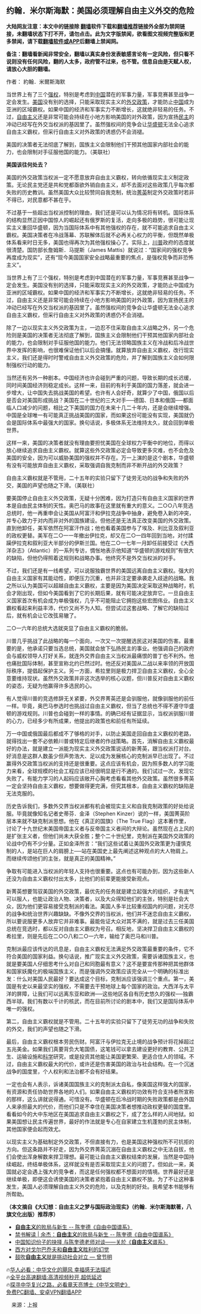  <!-- 面包屑导航 --> <h2>约翰．米尔斯海默：美国必须理解自由主义外交的危险</h2> <p class="notice"><b>大陆网友注意：本文中的链接除 <a href="https://github.com/bannedbook/fanqiang" >翻墙</a>软件下载和<a href="https://github.com/killgcd/justmysocks/blob/master/README.md">翻墙推荐</a>链接外全部为禁网链接，未翻墙状态下打不开，请勿点击。此为文字版禁闻，欲看图文视频完整版和更多禁闻，请下载<a href="https://github.com/bannedbook/fanqiang">翻墙软件或APP</a>后翻墙上禁闻网。</p><p>备注：翻墙看新闻非常安全，翻墙以真实身份发表敏感言论有一定风险，但只看不说则没有任何风险，翻的人太多，政府管不过来，也不管。信息自由是天赋人权，请放心大胆的翻墙。</b></p>  <div class="entry"> <p>作者： 約翰．米爾斯海默</p> <p id="summary">当世界上有了三个<a href="https://www.bannedbook.org/bnews/tag/%E5%BC%BA%E6%9D%83/" class="st_tag internal_tag" rel="tag" title="标签 强权 下的日志">强权</a>，特别是考虑到<span class='wp_keywordlink_affiliate'><a href="https://www.bannedbook.org/" title="中国" target="_blank">中国</a></span>潜在的军事力量，军事竞赛甚至战争一定会发生。<a href="https://www.bannedbook.org/bnews/tag/%e7%be%8e%e5%9b%bd/" class="st_tag internal_tag" rel="tag" title="标签 美国 下的日志">美国</a>没有别的选择，只能采取现实主义的<a href="https://www.bannedbook.org/bnews/tag/%e5%a4%96%e4%ba%a4%e6%94%bf%e7%ad%96/" class="st_tag internal_tag" rel="tag" title="标签 外交政策 下的日志">外交政策</a>，才能防止<a href="https://www.bannedbook.org/bnews/tag/%E4%B8%AD%E5%9B%BD/" class="st_tag internal_tag" rel="tag" title="标签 中国 下的日志">中国</a>成为亚洲的区域霸权。如果中国的经济和军事实力不断增长，这就绝非轻易的任务。不过，<a href="https://www.bannedbook.org/bnews/tag/%e8%87%aa%e7%94%b1%e4%b8%bb%e4%b9%89/" class="st_tag internal_tag" rel="tag" title="标签 自由主义 下的日志">自由主义</a>还是非常可能会持续在小地方影响美国的对外政策，因为宣扬<a href="https://www.bannedbook.org/bnews/tag/%e6%b0%91%e4%b8%bb/" class="st_tag internal_tag" rel="tag" title="标签 民主 下的日志">民主</a>的冲动已经写在外交当权派的基因里了。虽然强权间的竞争会让<a href="https://www.bannedbook.org/bnews/tag/%e5%8d%8e%e7%9b%9b%e9%a1%bf/" class="st_tag internal_tag" rel="tag" title="标签 华盛顿 下的日志">华盛顿</a>无法全心追求自由主义霸权，但采行自由主义对外政策的诱惑仍不会消褪。</p> <p id="conimg">美国的决策者无法彻底了解到，国族主义会限制他们干预其他国家内部社会的能力，也会限制对手征服他国的能力。（美联社）</p> <p><strong>美国该往何处去？</strong></p> <p>美国的外交政策当权派一定不愿意放弃自由主义霸权，转向依循现实主义制定政策。无论民主党还是共和党都亟欲外销自由主义，却不去面对这些政策几乎每次都失败的历史教训。虽然美国大众比较赞同自我克制，统治<a href="https://www.bannedbook.org/bnews/tag/%E8%8F%81%E8%8B%B1/" class="st_tag internal_tag" rel="tag" title="标签 菁英 下的日志">菁英</a>制定外交政策时若非不得已，对民意都不甚在乎。</p> <p>不过基于一些超出当权派控制的理由，我们还是可以认为情况将有转机。国际体系的结构显然正因中国惊人的崛起还有俄罗斯的复活，走向多极的趋势，很可能让现实主义重回华盛顿，因为当国际体系中有其他强权的存在，就不可能追求自由主义霸权。美国决策者在冷战落幕、苏联解体后就不必再关心权力的平衡，但既然单极体系看来时日无多，美国也得再次为其他强权操心了。实际上，<a href="https://www.bannedbook.org/bnews/tag/%e5%b7%9d%e6%99%ae/" class="st_tag internal_tag" rel="tag" title="标签 川普 下的日志">川普</a>政府的态度就很清楚。国防部长詹姆斯．马提斯（James Mattis）就说过：“国家间的强权竞争再度成为现实”，还有“现今美国国家安全战略最重要的焦点，是强权竞争而非恐怖主义”。</p> <p>当世界上有了三个强权，特别是考虑到中国潜在的军事力量，军事竞赛甚至战争一定会发生。美国没有别的选择，只能采取现实主义的外交政策，才能防止中国成为亚洲的区域霸权。如果中国的经济和军事实力不断增长，这就绝非轻易的任务。不过，自由主义还是非常可能会持续在小地方影响美国的对外政策，因为宣扬民主的冲动已经写在外交当权派的基因里了。虽然强权间的竞争会让华盛顿无法全心追求自由主义霸权，但采行自由主义对外政策的诱惑仍不会消褪。</p>  <p>除了一边以现实主义外交政策为主，一边忍不住采取自由主义战略之外，另一个危险则是美国的决策者无法彻底了解到，国族主义会限制他们干预其他国家内部社会的能力，也会限制对手征服他国的能力。他们无法领略国族主义在冷战和后冷战世界中发挥的影响，也很难保证他们以后会搞懂。就算放弃自由主义霸权，改行现实主义，我们还是得时时警戒自由主义外交政策的危险，并了解到国族主义会如何限制强权行动的能力。</p> <p>当然还有另外一种剧本。中国经济也许会碰到严重的问题，导致长期的成长迟缓，同时间美国经济则稳定成长。这样一来，目前的有利于美国的国力落差，就会进一步增大，让中国失去挑战美国的希望。也许有人会好奇，就算少了中国，俄国以后是否会对美国形成挑战？美国在二十世纪的三大对手──德国、日本和俄国──都面临人口减少的问题，相比之下美国的国力在未来十几二十年内，还是会继续增强。中国是全球唯一有可能真正挑战美国的国家，而如果这份可能没有实现，美国就仍会是国际体系中最强大的国家。换句话说，多极体系无法维持太久，就会回到单极世界。</p> <p>这样一来，美国的决策者就没有理由要担忧美国在全球权力平衡中的地位，而得以放心继续追求自由主义霸权。就算这些外交政策必定会导致更多灾难，也不会危及美国的安全，因为可以威胁美国的强权并不存在。万一上演的是这个剧本，华盛顿有没有可能放弃自由主义霸权，采取强调自我克制而非不断开战的外交政策？</p> <p>自由主义霸权就是不管用，二十五年的实验只留下了徒劳无功的战争和失败的外交，美国的声望也随之下滑。（美联社）</p> <p>要美国停止自由主义外交政策，无疑十分困难，因为打造只有自由主义国家的世界本是自由民主体制的天性。奥巴马的故事在这里就有重大的意义。二○○八年竞选总统时，他一再重申会让美国从阿富汗和伊拉克战争中抽身，避免卷入新的冲突，并专心致力于对内而非对外的国族建设。但他还是无法真正改变美国的外交政策。直到他卸任，美军依然在阿富汗作战；他也看着美国参与了埃及、利比亚及叙利亚的政权更替。美军在二○一一年撤出伊拉克，却又在二○一四年回到当地，对付蹂躏伊拉克和叙利亚大半部分的伊斯兰国。他在二○一七年一月卸任前接受过《大西洋杂志》（Atlantic）的一系列专访，惆怅地表示他知道“华盛顿的游戏规则”有很大的缺陷，但他仍得照着这规则和战略办事。他终究不是外交当权派的对手。</p> <p>不过，我们还是有一线希望，可以说服独霸世界的美国远离自由主义霸权。强大的自由主义国家有其能动性，即便压力沉重，也并非注定要承袭走入歧途的战略。我之所以认为美国可以超越自由主义霸权，主要是因为美国决定采取这种战略时，机会才刚出现，但如今美国看到了它的长期后果，就有可能决定放弃它。一旦自由主义国家首次有机会成为单极强权，几乎不可能阻止它拥抱这些宏图伟业。自由主义霸权看起来利益丰沛，代价又尚不为人知。但尝试过这套战略、了解它的缺陷过后，就有机会让它改弦易辙了。</p> <p>二○一六年的总统大选就突显了自由主义霸权的脆弱。</p>  <p>川普几乎挑战了此战略的每一个面向，一次又一次提醒选民这对美国的伤害。最重要的是，他承诺只要当选总统，美国就会放下弘扬民主的事业。他强调自己的政府会与威权领导人打好关系，就连外交界自由主义当权派最痛恨的普丁也不利外。他也痛批国际体制，甚至宣称北约已然过时。他还反对美国从二战以来率领的开放国际秩序，提倡起保护主义。另一方面，希拉里则是极力捍卫自由主义霸权，全心全意要维持现状。虽然外交政策并非这次选举的核心议题，但川普反对自由主义霸权的姿态，无疑为他赢得许多选民的心。</p> <p>有人觉得川普的竞选修辞无关紧要，外交界菁英还是会驯服他，就像驯服他的前任一样。毕竟，奥巴马参选时也挑战过自由主义霸权，但当了总统也不得不遵守华盛顿的游戏规则。川普也会碰到一样的事情。的确已经有证据显示，当权派驯服川普的心力，已经多少有所成果，他提出的政策也和前任有所延续。</p> <p>万一中国或俄国最后都成不了够格的对手，以防止美国走回自由主义霸权的老路，就得找出一套不必依赖川普或特定后继者的作战策略。首先，消解自由主义霸权最好的办法，就是建立一派能为现实主义外交政策说话的新菁英，跟当权派打对台。好消息是这群人数虽少但声势浩大、足以成为发展核心的克制派早已出现了。不过赢得外交政策当权派的支持还是很重要。这点应该有机会，因为照多数人的学习能力来看，全球规模的社会工程应该已经很明显是行不通的。我们试过一次，发现它失败了。有能力学习的人起码应该敞开心胸考虑看看其他外交政策。虽然很多菁英一定会坚持自由主义霸权，想要做得更完满，但究其根本，自由主义霸权的缺陷是无法克服的。</p> <p>历史告诉我们，多数外交界当权派都有机会被现实主义和自我克制政策的好处给说服。毕竟就像知名记者史蒂芬．金泽（Stephen Kinzer）说的一样，美国菁英阶层本来就不缺克制派思想。他在《真正的国旗》（The True Flag）这本著作里，讨论了十九世纪末美国帝国主义者与反帝国主义者间的大辩论。虽然现在占上风的是扩张主义者，但他们尚未大获全胜；整个二十世纪里，克制派在美国外交政策的论战中仍有不少分量。正如金泽所言：“我们这些试着让美国外交政策更为谨慎克制的人，是站在巨人的肩膀上──站在美国史上最先阐述这种观点的大人物肩上。而继续传颂他们的主张，就是真正的美国精神。”</p> <p>争取有可能进入当权派的年轻人支持也很重要。这点也有可能办到，因为这些新人还没为自由主义霸权付出太多，比他们的前辈更能接受新观点。</p> <p>新菁英想要驾驭美国的外交政策，最优先的任务就是建立起强大的组织，才有底气可以服人，也能让政治人物、决策者，以及大众得知他们的主张，特别是社会大众，因为他们更容易接受克制派的看法。美国人多半比较重视国内的问题，对无尽的战争和统治世界兴趣缺缺。不像外交界的当权派，他们并不迷恋自由主义霸权，所以要说服更多人放弃它并非难事。最能佐证大众对其不满的，就是过去三任美国总统在竞选时，都以反对自由主义霸权为号召。相反地，坚决捍卫自由主义霸权的希拉里，则是先后在二○○八和二○一六年，输给了奥巴马和川普。</p> <p>克制派最应该传达的讯息是，自由主义霸权无法满足外交政策最重要的条件，它不符合美国的国家利益。换句话说，推广现实主义外交政策，需要诉诸国族主义，也就是要美国人仔细思考什么对自己和同胞最有意义？这不是要宣传那种把其他群体和国家妖魔化的极端国族主义，而是强调外交政策应该完全从一个明确的标准出发：什么对美国人民最好？要达成这个目标，克制派应该强调三个重点。第一，美国是有史以来最坚实的强权，不需要去干预地球上每个国家的政治。大西洋与太平洋的屏障，让我们可以远离东亚和欧洲──这些地区各自有历史悠久的强权──独霸西半球。我们有数以千计的核武，而在目前所讨论的剧本中，我们又是国际体系中唯一的强权。</p>  <p>第二，自由主义霸权就是不管用。二十五年的实验只留下了徒劳无功的战争和失败的外交，我们的声望也随之下滑。</p> <p>最后，自由主义霸权根本劳民伤财。阿富汗与伊拉克无止境的战争预计将花掉超过五兆美金。如果我们真要背负大笔国债，这笔钱可以拿去建设更好的教育、公共卫生、运输设施和<span class='wp_keywordlink'><a href="https://www.bannedbook.org/forum11/topic309.html" title="禁片：“科学”的棍子" target="_blank">科学</a></span>研究，或是投资其他能让美国更繁荣、更适合住人的领域。不过，自由主义霸权最大的代价，或许还是伤害美国的政治与社会结构。在一个沉迷战争的国度里，个人权利和法治都不会有好结果。</p> <p>一定也会有人表示，诉诸美国国族主义的克制派太自私，像美国这样强大的国家，有资源和责任协助世界各地的人们。如果自由主义霸权的功效有符合支持者所宣称的那样，这么讲就说得通。可惜没有。华盛顿在后冷战时期的失败政策都是由外国人来承担最大的代价，而他们只是不幸住在美国决策者想推动政权更替的国度里。看看如今的大中东地区在美国追求自由主义霸权之下，成了怎么样的人间地狱。如果美国想让民主传遍世界，最好的作法就是专心在自家建立生机蓬勃的民主体制，其他国家便会起而效尤。</p> <p>以现实主义为基础制定外交政策，不但直接有力，也是美国这种强权所不可抗拒的方向。但这条路并不好走，因为外交界菁英沉溺在自由主义霸权之中无法自拔，他们会使出浑身解数来捍卫理想。最可能让自由主义霸权结束的发展，当然是中国持续崛起，终结单极体系，这样就没有是否采取现实主义的问题了。但如此一来，美国就必定会遇上强大的竞争者，而这是任何强权都不想面对的情境。世界最好还是继续单极，即便这会诱使美国的决策者紧抱着自由主义霸权不放。为了不让这种事发生，美国人必须理解自由主义外交的危险，以及克制的好处。我希望本书能够有所帮助。</p> <p><strong>（本文摘自《大幻想：自由主义之梦与国际政治现实》（约翰．米尔斯海默著，八旗文化出版）推荐序）</strong></p> <!--<div id="taboola-mid-1"></div>--><ul class='op-related-articles' title='相关阅读'> <li><a href='https://www.bannedbook.org/bnews/baitai/20221009/1794863.html' target='_blank'><b>自由主义</b>的败局与新生 -- 陈奎德《自由中国谱系》</a></li> <li><a href='https://www.bannedbook.org/bnews/ssgc/20221008/1794810.html' target='_blank'>禁书解读 | 余杰：<b>自由主义</b>的败局与新生 -- 陈奎德《自由中国谱系》</a></li> <li><a href='https://www.bannedbook.org/bnews/baitai/20220904/1780325.html' target='_blank'>中国知识份子的抉择 与陈奎德老师对谈——关於《<b>自由主义</b>谱系》</a></li> <li><a href='https://www.bannedbook.org/bnews/baitai/20220902/1779377.html' target='_blank'>西方对戈尔巴乔夫和<b>自由主义</b>胜利的幻觉</a></li> <li><a href='https://www.bannedbook.org/bnews/comments/20220823/1775254.html' target='_blank'>鼓吹<b>自由主义</b>就是挑动社会对立 — 曾节明</a></li> </ul> <p class="texttj"> 🔥<a href="https://www.bannedbook.org/bnews/comments/20220220/1694796.html" target="_blank">华人必看：中华文化的飓风 幸福感无法描述</a><br/> 🔥<a href="https://github.com/bannedbook/fanqiang/wiki/V2ray%E6%9C%BA%E5%9C%BA" target="_blank">全平台高速翻墙:高清视频秒开,超低延迟</a><br/> 🔥<a href="https://www.bannedbook.org/bnews/comments/20220808/1768773.html" target="_blank">探寻中华复兴之路，必看章天亮博士《中华文明史》</a><br/> <a href="https://github.com/bannedbook/fanqiang/wiki/%E7%A6%81%E9%97%BB%E7%BD%91%E5%AE%89%E5%8D%93%E7%BF%BB%E5%A2%99%E6%96%B0%E9%97%BBAPP" target="_blank">免费PC翻墙、安卓VPN翻墙APP</a><br/> </p><p class="src-info">　来源：上报 </p> <a name='sharetosocial'></a> <div style="margin-bottom:5px;padding-bottom:5px;clear:both"> <div id="archive-pix-1" class="banner-ads"> <!-- AuctionX Display platform tag START --> <div id="27602x728x90x621x_ADSLOT1" clicktrack="%%CLICK_URL_ESC%%"></div>  <!-- AuctionX Display platform tag END --> </div> <div id="archive-pix-2" class="banner-ads"> <!-- AuctionX Display platform tag START --> <div id="27556x300x250x621x_ADSLOT1" clicktrack="%%CLICK_URL_ESC%%" style="margin:0 auto;text-align:center"></div>  <!-- AuctionX Display platform tag END --> </div> </div>  <div id="archive-pix-1" class="banner-ads"> <!-- AuctionX Display platform tag START --> <div id="27603x728x90x621x_ADSLOT1" clicktrack="%%CLICK_URL_ESC%%"></div>  <!-- AuctionX Display platform tag END --> </div> </div><!--END ENTRY--> 